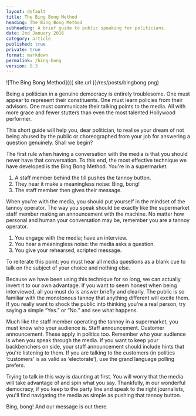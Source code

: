 ```yaml
---
layout: default
title: The Bing Bong Method
heading: The Bing Bong Method
subheading: A brief guide to public speaking for politicians.
date: 2nd January 2016
category: article
published: true
private: true
format: markdown
permalink: /bing-bong
version: 0.3
---
```


![The Bing Bong Method]({{ site.url }}/res/posts/bingbong.png)

Being a politician in a genuine democracy is entirely troublesome. One must appear to represent their constituents. One must learn policies from their advisors. One must communicate their talking points to the media. All with more grace and fewer stutters than even the most talented Hollywood performer.

This short guide will help you, dear politician, to realise your dream of not being abused by the public or choreographed from your job for answering a question genuinely. Shall we begin?

The first rule when having a conversation with the media is that you should never have that conversation. To this end, the most effective technique we have developed is the Bing Bong Method. You're in a supermarket:

1. A staff member behind the till pushes the tannoy button.
2. They hear it make a meaningless noise: Bing, bong!
3. The staff member then gives their message.

When you're with the media, you should put yourself in the mindset of the tannoy operator. The way you speak should be exactly like the supermarket staff member making an announcement with the machine. No matter how personal and human your conversation may be, remember you are a tannoy operator.

1. You engage with the media; have an interview.
2. You hear a meaningless noise: the media asks a question.
3. You give your rehearsed, scripted message.

To reiterate this point: you must hear all media questions as a blank cue to talk on the subject of your choice and nothing else.

Because we have been using this technique for so long, we can actually invert it to our own advantage. If you want to seem  honest when being interviewed, all you must do is answer briefly and clearly. The public is so familiar with the monotonous tannoy that anything different will excite them. If you really want to shock the public into thinking you're a real person, try saying a simple “Yes.” or “No.” and see what happens.

Much like the staff member operating the tannoy in a supermarket, you must know who your audience is. Staff announcement. Customer announcement. These apply in politics too. Remember who your audience is when you speak through the media. If you want to keep your backbenchers on side, your staff announcement should include hints that you're listening to them. If you are talking to the customers (in politics ‘customers’ is as valid as ‘electorate’), use the grand language polling prefers.

Trying to talk in this way is daunting at first. You will worry that the media will take advantage of and spin what you say. Thankfully, in our wonderful democracy, if you keep to the party line and speak to the right journalists, you'll find navigating the media as simple as pushing that tannoy button.

Bing, bong! And our message is out there.

<!--

PREVIOUS DRAFT:

## The First Rule

The first rule of this guide is to never say anything of substance. A core skill of enacting this is to reduce any probing questions regarding implementation and details – the 'how' – of policies back to simplistic and friendly descriptions of them – the 'what'.

For the majority of questions, your talking points will guide you. In order to use a talking point without seeming to stray away from the question it is necessary to extract a single detail of the question and use it to flow from the question into your talking point.

For example, if you are asked:

>This decision by the union is one which has affected many schools. You're a parent yourself. Have you and your family personally been affected by the decision to strike and are your children seeing a difference at their school?

This question is clearly malicious. Your children don't go to that indigent state school which the unions are targeting so any mention of your own children or the effect on you personally will result in you being questioned further and attacked. The key point to pick up on here would be the idea of 'parents'. You might say:

>I think parents up and down the country will be feeling the effects of this action by the union, and for those parents I can only sincerely encourage both parties to get back round the negotiating table and... [insert further talking points here].

This main rule will help you avoid most questions, but when an interviewer is intent on asking about facts and figures you will need even more ways to shake them off and get back to what you want to say – what you need to say to keep your job.

## “Evidence shows that...”

When you're speaking in public, ensure you do not commit yourself to any specifics, details or ideas. Commit yourself to certain unsourced evidence which you can later claim to be at fault. For example, when talking about the consequences of there being no GPs open at the weekend, one should say:

>I think there is evidence that shows if you are admitted – if you need something serious done, an operation – at the weekend then your chances of survival can be less.

This means that one never has to have a full or reasoned view on a topic because as long as you can find a single piece of evidence to support your misinformation, your statement will hold true. Blaming the evidence you were supplied is a simple way to avoid the horror of having to be responsible when informing the public.

In Parliament, MPs have this down to a near-mastered art. At the dispatch box, the Government and Opposition can cheerily run off completely contradictory sets of evidence and not worry about their accuracy. “You reduced spending for X,” the Opposition cry, evidence in hand. “I think you'll find we're increasing it!” the Government retort, waving evidence back confidently. Both sit back down comfortably behind their thick binders, themselves unsure if they are correct about the matter.

There is always evidence to support your point – never fear!

## “_X_ said that...”

Another delightfully effective way to protect yourself from needing a concrete view is to refer to someone else's. There are two ways to do this: one is a agree with the view of an ally who has previously spoken; the other is to disagree with the view of an opponent.

In order to make talking points less obvious, it's important to refer to other people. For example, you might say:

>And that's why I think it's so important that we support the Chancellor when he says moving to a high pay, low tax, lower welfare economy and having a strong economy are the most important factors in protecting [insert literally anything here].

This makes the response seem much more like a quote than a restating of party talking points. Additionally, it moves the focus of questioning away from you to the person you have quoted. This particular technique links to the following one very well.

Using this as a way to highlight your opposition's policies' flaws can also be effective. For example, if asked about your policy on child benefit, you could say:

>Well I can tell you what my policy would not be: it would not be to take child benefit, a vital life line, away from the poorest families across the country. It would not be to target the poorest in society and balance the books on their backs, which the Chancellor seems so set on doing with his tax credit cuts.



## “You'd have to ask _X_...”

Once you have brought the line of questioning away from yourself, you can often find it easier to deflect questions colleagues, experts or ministers. If in any way you can relate a question to someone else, you can name that person and pass the question to them. Of course if that person isn't available to comment that's even better.

As an example, if you were asked about the government's Draft Communications Data Bill and had no talking points on the matter, you might say:

>I'm sure you know the Home Secretary has been doing a thorough job of negotiating this issue and introducing this Bill. You'd really have to ask her about the specific details of how the Bill is proceeding through the House and I'm sure she would welcome an interview to share its progress.

This can also be used as a powerful sarcastic response when criticising your opposition. For example, if asked what you thought about the comments _X_ made about _Y_:

>I'm afraid I haven't discussed or seen in detail _X_'s position on this. You would have to ask _X_ directly about _X_'s thoughts on _Y_ to clarify the matter with them and discuss that view.

Identically to the first example, you say very little about the real issue. All you reveal is that the journalist should be talking to someone else about this issue and you have nothing to say. These hints are usually picked up on and the interviewer will move on to a question for which you have talking points or probe further.

If asked again “Yes, but what do you personally think about the criticisms in terms of liberty and freedom of speech the Bill has faced?” it is very easy to follow the same response:

>As I said, the Home Secretary has been doing a thorough job of negotiating this issue and introducing this Bill. You'd really...

As long as you can answer confidently and combine this with other techniques, you can appear to be rather consistent, informed and authoritative by answering in this way – somehow the audience will often fall for that facade.

## “The real question is...”

When you're facing a particularly impolite interviewer who insists on asking in-depth questions, it is always important to have a way out. When discussions get detailed, take a step back – back to your talking points. The classic phrasing of this technique is: "The real question is [insert question which is not the real question here]."

Some of our talented linguists have developed new variations of this to provide some diversity in your speeches. There are two other effective forms. "What the good people really want to know is..." is effective when talking about an emotive topic. It's a good way to redirect to public opinion and away from solid facts.

"If we stand back and look at the big picture..." is the perfect statement to return to higher level discussions which better suit your talking points. Similarly to the 'good people' version, this also returns to the simpler thoughts in the minds of the general public.

## “The wording of that question...”

attack the question

## “I'll get to that question if you let me finish...”

## Appendix A: Useful Phrases

**“I think it is right that...”**

This phrase is extremely useful for convincing the audience that there is a moral consideration in what you are saying. It also performs well in suggesting ambiguity when read back in a different tone. In focus groups, this performs particularly well on issues regarding the NHS and welfare (when issues are complicated but you want to seem moral).

**“Let me be clear...”**

The fact of the matter is that politics is a game. -->
